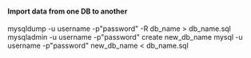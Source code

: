
#### Import data from one DB to another

mysqldump -u username -p"password" -R db_name > db_name.sql 
mysqladmin -u username -p"password" create new_db_name 
mysql -u username -p"password" new_db_name < db_name.sql 
